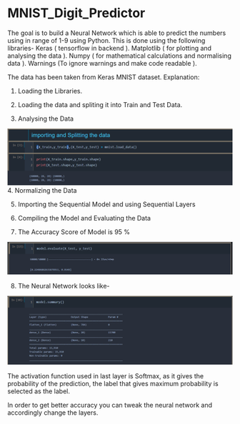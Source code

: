 # MNIST_Digit_Predictor
The goal is to build a Neural Network which is able to predict the numbers using in range of 1-9 using Python.
This is done using the following libraries- Keras ( tensorflow in backend ). Matplotlib ( for plotting and analysing the data ). Numpy ( for mathematical calculations and normalising data ). Warnings (To ignore warnings and make code readable ).

The data has been taken from Keras MNIST dataset. Explanation:

1. Loading the Libraries.

2. Loading the data and spliting it into Train and Test Data.

3. Analysing the Data

![EDA](https://github.com/prabhdeepsingh3499/MNIST_Digit_Predictor/blob/master/images/EDA.png?raw=True)
4. Normalizing the Data

5. Importing the Sequential Model and using Sequential Layers

6. Compiling the Model and Evaluating the Data

7. The Accuracy Score of Model is 95 %

![Result](https://github.com/prabhdeepsingh3499/MNIST_Digit_Predictor/blob/master/images/Result.png?raw=True)
 
8. The Neural Network looks like-

![Summary](https://github.com/prabhdeepsingh3499/MNIST_Digit_Predictor/blob/master/images/Model.png?raw=True)

The activation function used in last layer is Softmax, as it gives the probability of the prediction, the label that gives maximum probability is selected as the label.

In order to get better accuracy you can tweak the neural network and accordingly change the layers.
